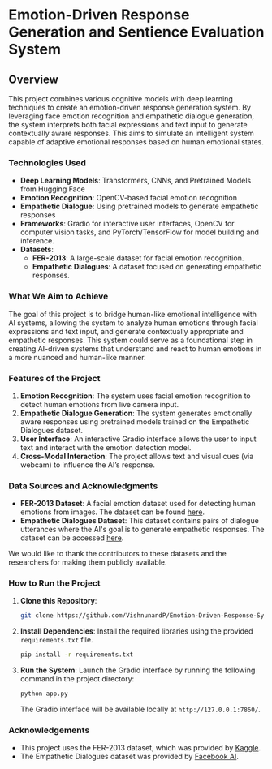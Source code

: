 # **Emotion-Driven Response Generation and Sentience Evaluation System**

## **Overview**

This project combines various cognitive models with deep learning techniques to create an emotion-driven response generation system. By leveraging face emotion recognition and empathetic dialogue generation, the system interprets both facial expressions and text input to generate contextually aware responses. This aims to simulate an intelligent system capable of adaptive emotional responses based on human emotional states.

### **Technologies Used**
- **Deep Learning Models**: Transformers, CNNs, and Pretrained Models from Hugging Face
- **Emotion Recognition**: OpenCV-based facial emotion recognition
- **Empathetic Dialogue**: Using pretrained models to generate empathetic responses
- **Frameworks**: Gradio for interactive user interfaces, OpenCV for computer vision tasks, and PyTorch/TensorFlow for model building and inference.
- **Datasets**: 
    - **FER-2013**: A large-scale dataset for facial emotion recognition.
    - **Empathetic Dialogues**: A dataset focused on generating empathetic responses.

### **What We Aim to Achieve**
The goal of this project is to bridge human-like emotional intelligence with AI systems, allowing the system to analyze human emotions through facial expressions and text input, and generate contextually appropriate and empathetic responses. This system could serve as a foundational step in creating AI-driven systems that understand and react to human emotions in a more nuanced and human-like manner.

### **Features of the Project**
1. **Emotion Recognition**: The system uses facial emotion recognition to detect human emotions from live camera input.
2. **Empathetic Dialogue Generation**: The system generates emotionally aware responses using pretrained models trained on the Empathetic Dialogues dataset.
3. **User Interface**: An interactive Gradio interface allows the user to input text and interact with the emotion detection model.
4. **Cross-Modal Interaction**: The project allows text and visual cues (via webcam) to influence the AI’s response.

### **Data Sources and Acknowledgments**
- **FER-2013 Dataset**: A facial emotion dataset used for detecting human emotions from images. The dataset can be found [here](https://www.kaggle.com/datasets/msambare/fer2013).
- **Empathetic Dialogues Dataset**: This dataset contains pairs of dialogue utterances where the AI's goal is to generate empathetic responses. The dataset can be accessed [here](https://huggingface.co/datasets/facebook/empathetic_dialogues).

We would like to thank the contributors to these datasets and the researchers for making them publicly available.

### **How to Run the Project**

1. **Clone this Repository**:
    ```bash
    git clone https://github.com/VishnunandP/Emotion-Driven-Response-System.git
    ```

2. **Install Dependencies**:
    Install the required libraries using the provided `requirements.txt` file.
    ```bash
    pip install -r requirements.txt
    ```

3. **Run the System**:
    Launch the Gradio interface by running the following command in the project directory:
    ```bash
    python app.py
    ```

    The Gradio interface will be available locally at `http://127.0.0.1:7860/`.

### **Acknowledgements**

- This project uses the FER-2013 dataset, which was provided by [Kaggle](https://www.kaggle.com/datasets/msambare/fer2013).
- The Empathetic Dialogues dataset was provided by [Facebook AI](https://huggingface.co/datasets/facebook/empathetic_dialogues).

